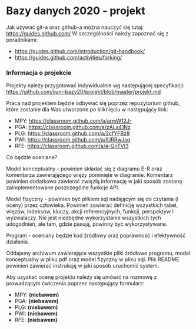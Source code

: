 # Bazy danych 2020 - projekt

Jak używać git-a oraz github-a można nauczyć się tutaj: https://guides.github.com/ W szczególności należy zapoznać się z poradnikami:
- https://guides.github.com/introduction/git-handbook/
- https://guides.github.com/activities/forking/

### Informacja o projekcie

Projekty należy przygotować indywidualnie wg następującej specyfikacji: https://github.com/iiuni-bazy20/projekt/blob/master/projekt.md

Praca nad projektem będzie odbywać się poprzez repozytorium github, które zostanie dla Was utworzone po kliknięciu w następujący link:
- MPY: https://classroom.github.com/a/armW12J-
- PGA: https://classroom.github.com/a/zALs41Nz
- PLG: https://classroom.github.com/a/2cfYFBz8
- PWI: https://classroom.github.com/a/IURRwJsq
- RFE: https://classroom.github.com/a/a-QnTVl3

Co będzie oceniane?

Model konceptualny - powinien składać się z diagramu E-R oraz komentarza zawierającego więzy pominięte w diagramie. Komentarz powinien dodatkowo zawierać zwięzłą informację w jaki sposób zostaną zaimplementowane poszczególne funkcje API.

Model fizyczny - powinien być plikiem sql nadającym się do czytania (i oceny) przez człowieka. Powinien zawierać definicję wszystkich tabel, więzów, indeksów, kluczy, akcji referencyjnych, funkcji, perspektyw i wyzwalaczy. Nie jest niezbędne wykorzystanie wszystkich tych udogodnień, ale tam, gdzie pasują, powinny być wykorzystywane.

Program - oceniany będzie kod źródłowy oraz poprawność i efektywność działania.

Oddajemy archiwum zawierające wszystkie pliki źródłowe programu, model konceptualny w pliku pdf oraz model fizyczny w pliku sql. Plik README powinien zawierać instrukcję w jaki sposób uruchomić system.

Aby uzyskać ocenę projektu należy się umówić na rozmowę z prowadzącym ćwiczenia poprzez następujący formularz: 

- MPY: **(niebawem)**
- PGA: **(niebawem)**
- PLG: **(niebawem)**
- PWI: **(niebawem)**
- RFE: **(niebawem)**
